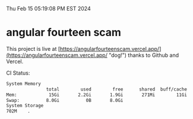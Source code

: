Thu Feb 15 05:19:08 PM EST 2024

# angular fourteen scam


This project is live at [https://angularfourteenscam.vercel.app/](https://angularfourteenscam.vercel.app/ "dog!") thanks to Github and Vercel.

CI Status: 

```bash
System Memory
               total        used        free      shared  buff/cache   available
Mem:            15Gi       2.2Gi       1.9Gi       271Mi        11Gi        13Gi
Swap:          8.0Gi          0B       8.0Gi
System Storage
702M	.
